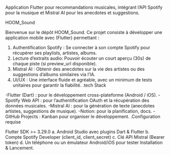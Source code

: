 Application Flutter pour recommandations musicales, intégrant l’API Spotify pour la musique et Mistral AI pour les anecdotes et suggestions.

HOOM_Sound

Bienvenue sur le dépôt HOOM_Sound. Ce projet consiste à développer une application mobile avec (Flutter) permettant :

1.  Authentification Spotify : Se connecter à son compte Spotify pour récupérer ses playlists, artistes, albums.
2.  Lecture d’extraits audio: Pouvoir écouter un court aperçu (30s) de chaque piste (si preview_url disponible).
3.  Mistral AI : Obtenir des anecdotes sur la vie des artistes ou des suggestions d’albums similaires via l’IA.
4.  UI/UX : Une interface fluide et agréable, avec un minimum de tests unitaires pour garantir la fiabilité.
    .tech Stack

-Flutter (Dart) : pour le développement cross-plateforme (Android / iOS).
-Spotify Web API : pour l’authentification OAuth et la récupération des données musicales.
-Mistral AI : pour la génération de texte (anecdotes artistes, suggestions de musique).
-Notion: pour la planification, docs.
-GitHub Projects : Kanban pour organiser le développement.
  .Configuration requise

Flutter SDK >= 3.29.0 a. Android Studio avec plugins Dart & Flutter b. Compte Spotify Developer (client_id, client_secret) c. Clé API Mistral (Bearer token) d. Un téléphone ou un émulateur Android/iOS pour tester Installation & Lancement.

